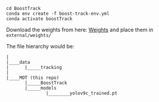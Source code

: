 ```
cd BoostTrack
conda env create -f boost-track-env.yml
conda activate boostTrack
```

Download the weights from here: [Weights](https://drive.google.com/drive/folders/15hZcR4bW_Z9hEaXXjeWhQl_jwRKllauG)
and place them in `external/weights/`

The file hierarchy would be:
```
|
|____data 
|      |_____tracking
|
|____MOT (this repo)
       |_____BoostTrack
       |_____models
               |________yolov9c_trained.pt
```
